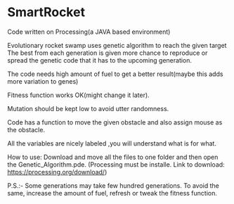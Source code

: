 # SmartRocket
Code written on Processing(a JAVA based environment)

Evolutionary rocket swamp uses genetic algorithm to reach the given target
The best from each generation is given more chance to reproduce or spread the genetic code that it has to the upcoming generation.

The code needs high amount of fuel to get a better result(maybe this adds more variation to genes)

Fitness function works OK(might change it later).

Mutation should be kept low to avoid utter randomness.

Code has a function to move the given obstacle and also assign mouse as the obstacle.


All the variables are nicely labeled ,you will understand what is for what.

How to use: Download and move all the files to one folder and then open the Genetic_Algorithm.pde. (Processing must be installe. Link to download: https://processing.org/download/)


P.S.:- Some generations may take few hundred generations. To avoid the same, increase the amount of fuel, refresh or tweak the fitness function.
